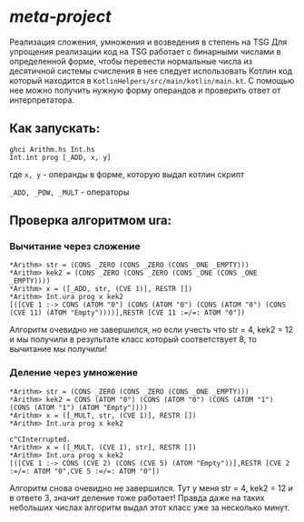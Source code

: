 # *meta-project*
Реализация сложения, умножения и возведения в степень на TSG
Для упрощения реализации код на TSG работает с бинарными числами в определенной форме, 
чтобы перевести нормальные числа из десятичной системы счисления в нее следует использовать 
Котлин код который находится в `KotlinHelpers/src/main/kotlin/main.kt`. 
С помощью нее можно получить нужную форму операндов и проверить ответ от интерпретатора.

## Как запускать:
```
ghci Arithm.hs Int.hs
Int.int prog [_ADD, x, y]
```
где `x, y` - операнды в форме, которую выдал котлин скрипт

`_ADD, _POW, _MULT` - операторы

## Проверка алгоритмом ura:
### Вычитание через сложение
```
*Arithm> str = (CONS _ZERO (CONS _ZERO (CONS _ONE _EMPTY)))
*Arithm> kek2 = (CONS _ZERO (CONS _ZERO (CONS _ONE (CONS _ONE _EMPTY))))
*Arithm> x = ([_ADD, str, (CVE 1)], RESTR [])
*Arithm> Int.ura prog x kek2
[([CVE 1 :-> CONS (ATOM "0") (CONS (ATOM "0") (CONS (ATOM "0") (CONS (CVE 11) (ATOM "Empty"))))],RESTR [CVE 11 :=/=: ATOM "0"])
```
Алгоритм очевидно не завершился, но если учесть что str = 4, kek2 = 12 и мы получили в результате класс который соответствует 8, то вычитание мы получили!
### Деление через умножение
```
*Arithm> str = (CONS _ZERO (CONS _ZERO (CONS _ONE _EMPTY)))
*Arithm> kek2 = CONS (ATOM "0") (CONS (ATOM "0") (CONS (ATOM "1") (CONS (ATOM "1") (ATOM "Empty"))))
*Arithm> x = ([_MULT, str, (CVE 1)], RESTR [])
*Arithm> Int.ura prog x kek2

с^CInterrupted.
*Arithm> x = ([_MULT, (CVE 1), str], RESTR [])
*Arithm> Int.ura prog x kek2
[([CVE 1 :-> CONS (CVE 2) (CONS (CVE 5) (ATOM "Empty"))],RESTR [CVE 2 :=/=: ATOM "0",CVE 5 :=/=: ATOM "0"])
```
Алгоритм снова очевидно не завершился.
Тут у меня str = 4, kek2 = 12 и в ответе 3, значит деление тоже работает! Правда даже на таких небольших числах алгоритм выдал этот класс уже за несколько минут.
